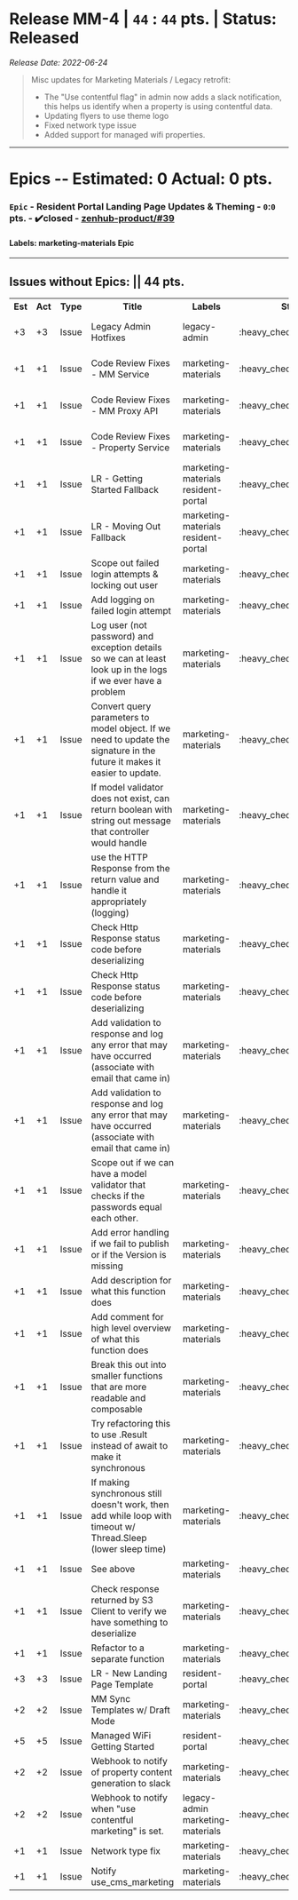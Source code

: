 # Release MM-4 | `44` : `44` pts. | Status: Released
_Release Date: 2022-06-24_


 > Misc updates for Marketing Materials / Legacy retrofit:
 >- The "Use contentful flag" in admin now adds a slack notification, this helps us identify when a property is using contentful data.
 >- Updating flyers to use theme logo
 >- Fixed network type issue
 >- Added support for managed wifi properties.
 >
---
# Epics -- Estimated: 0  Actual: 0 pts.
### `Epic` - Resident Portal Landing Page Updates & Theming - `0`:`0` pts. - :heavy_check_mark:closed - [zenhub-product/#39](https://github.com/OnboardRS/zenhub-product/issues/39)


#### Labels: marketing-materials Epic 
---

## Issues without Epics: || 44 pts.
<table>
<tr><th>Est</th><th>Act</th><th>Type</th><th>Title</th><th>Labels</th><th>Status</th><th>Link</th></tr>
<tr><td>+3</td><td>+3</td><td>Issue</td><td>Legacy Admin Hotfixes</td><td>legacy-admin </td><td>:heavy_check_mark:closed</td><td><a href="https://github.com/OnboardRS/zenhub-marketing-materials/issues/38">zenhub-marketing-materials/#38</a></td> </tr>
<tr><td>+1</td><td>+1</td><td>Issue</td><td>Code Review Fixes - MM Service</td><td>marketing-materials </td><td>:heavy_check_mark:closed</td><td><a href="https://github.com/OnboardRS/zenhub-marketing-materials/issues/40">zenhub-marketing-materials/#40</a></td> </tr>
<tr><td>+1</td><td>+1</td><td>Issue</td><td>Code Review Fixes - MM Proxy API</td><td>marketing-materials </td><td>:heavy_check_mark:closed</td><td><a href="https://github.com/OnboardRS/zenhub-marketing-materials/issues/41">zenhub-marketing-materials/#41</a></td> </tr>
<tr><td>+1</td><td>+1</td><td>Issue</td><td>Code Review Fixes - Property Service</td><td>marketing-materials </td><td>:heavy_check_mark:closed</td><td><a href="https://github.com/OnboardRS/zenhub-marketing-materials/issues/42">zenhub-marketing-materials/#42</a></td> </tr>
<tr><td>+1</td><td>+1</td><td>Issue</td><td>LR - Getting Started Fallback</td><td>marketing-materials resident-portal </td><td>:heavy_check_mark:closed</td><td><a href="https://github.com/OnboardRS/zenhub-dev/issues/66">zenhub-dev/#66</a></td> </tr>
<tr><td>+1</td><td>+1</td><td>Issue</td><td>LR - Moving Out Fallback</td><td>marketing-materials resident-portal </td><td>:heavy_check_mark:closed</td><td><a href="https://github.com/OnboardRS/zenhub-dev/issues/70">zenhub-dev/#70</a></td> </tr>
<tr><td>+1</td><td>+1</td><td>Issue</td><td>Scope out failed login attempts & locking out user</td><td>marketing-materials </td><td>:heavy_check_mark:closed</td><td><a href="https://github.com/OnboardRS/zenhub-dev/issues/71">zenhub-dev/#71</a></td> </tr>
<tr><td>+1</td><td>+1</td><td>Issue</td><td>Add logging on failed login attempt</td><td>marketing-materials </td><td>:heavy_check_mark:closed</td><td><a href="https://github.com/OnboardRS/zenhub-dev/issues/72">zenhub-dev/#72</a></td> </tr>
<tr><td>+1</td><td>+1</td><td>Issue</td><td>Log user (not password) and exception details so we can at least look up in the logs if we ever have a problem</td><td>marketing-materials </td><td>:heavy_check_mark:closed</td><td><a href="https://github.com/OnboardRS/zenhub-dev/issues/73">zenhub-dev/#73</a></td> </tr>
<tr><td>+1</td><td>+1</td><td>Issue</td><td>Convert query parameters to model object. If we need to update the signature in the future it makes it easier to update.</td><td>marketing-materials </td><td>:heavy_check_mark:closed</td><td><a href="https://github.com/OnboardRS/zenhub-dev/issues/74">zenhub-dev/#74</a></td> </tr>
<tr><td>+1</td><td>+1</td><td>Issue</td><td>If model validator does not exist, can return boolean with string out message that controller would handle</td><td>marketing-materials </td><td>:heavy_check_mark:closed</td><td><a href="https://github.com/OnboardRS/zenhub-dev/issues/75">zenhub-dev/#75</a></td> </tr>
<tr><td>+1</td><td>+1</td><td>Issue</td><td>use the HTTP Response from the return value and handle it appropriately (logging)</td><td>marketing-materials </td><td>:heavy_check_mark:closed</td><td><a href="https://github.com/OnboardRS/zenhub-dev/issues/76">zenhub-dev/#76</a></td> </tr>
<tr><td>+1</td><td>+1</td><td>Issue</td><td>Check Http Response status code before deserializing</td><td>marketing-materials </td><td>:heavy_check_mark:closed</td><td><a href="https://github.com/OnboardRS/zenhub-dev/issues/77">zenhub-dev/#77</a></td> </tr>
<tr><td>+1</td><td>+1</td><td>Issue</td><td>Check Http Response status code before deserializing</td><td>marketing-materials </td><td>:heavy_check_mark:closed</td><td><a href="https://github.com/OnboardRS/zenhub-dev/issues/78">zenhub-dev/#78</a></td> </tr>
<tr><td>+1</td><td>+1</td><td>Issue</td><td>Add validation to response and log any error that may have occurred (associate with email that came in)</td><td>marketing-materials </td><td>:heavy_check_mark:closed</td><td><a href="https://github.com/OnboardRS/zenhub-dev/issues/80">zenhub-dev/#80</a></td> </tr>
<tr><td>+1</td><td>+1</td><td>Issue</td><td>Add validation to response and log any error that may have occurred (associate with email that came in)</td><td>marketing-materials </td><td>:heavy_check_mark:closed</td><td><a href="https://github.com/OnboardRS/zenhub-dev/issues/81">zenhub-dev/#81</a></td> </tr>
<tr><td>+1</td><td>+1</td><td>Issue</td><td>Scope out if we can have a model validator that checks if the passwords equal each other.</td><td>marketing-materials </td><td>:heavy_check_mark:closed</td><td><a href="https://github.com/OnboardRS/zenhub-dev/issues/82">zenhub-dev/#82</a></td> </tr>
<tr><td>+1</td><td>+1</td><td>Issue</td><td>Add error handling if we fail to publish or if the Version is missing</td><td>marketing-materials </td><td>:heavy_check_mark:closed</td><td><a href="https://github.com/OnboardRS/zenhub-dev/issues/83">zenhub-dev/#83</a></td> </tr>
<tr><td>+1</td><td>+1</td><td>Issue</td><td>Add description for what this function does</td><td>marketing-materials </td><td>:heavy_check_mark:closed</td><td><a href="https://github.com/OnboardRS/zenhub-dev/issues/84">zenhub-dev/#84</a></td> </tr>
<tr><td>+1</td><td>+1</td><td>Issue</td><td>Add comment for high level overview of what this function does</td><td>marketing-materials </td><td>:heavy_check_mark:closed</td><td><a href="https://github.com/OnboardRS/zenhub-dev/issues/86">zenhub-dev/#86</a></td> </tr>
<tr><td>+1</td><td>+1</td><td>Issue</td><td>Break this out into smaller functions that are more readable and composable</td><td>marketing-materials </td><td>:heavy_check_mark:closed</td><td><a href="https://github.com/OnboardRS/zenhub-dev/issues/87">zenhub-dev/#87</a></td> </tr>
<tr><td>+1</td><td>+1</td><td>Issue</td><td>Try refactoring this to use .Result instead of await to make it synchronous</td><td>marketing-materials </td><td>:heavy_check_mark:closed</td><td><a href="https://github.com/OnboardRS/zenhub-dev/issues/88">zenhub-dev/#88</a></td> </tr>
<tr><td>+1</td><td>+1</td><td>Issue</td><td>If making synchronous still doesn't work, then add while loop with timeout w/ Thread.Sleep (lower sleep time)</td><td>marketing-materials </td><td>:heavy_check_mark:closed</td><td><a href="https://github.com/OnboardRS/zenhub-dev/issues/89">zenhub-dev/#89</a></td> </tr>
<tr><td>+1</td><td>+1</td><td>Issue</td><td>See above</td><td>marketing-materials </td><td>:heavy_check_mark:closed</td><td><a href="https://github.com/OnboardRS/zenhub-dev/issues/90">zenhub-dev/#90</a></td> </tr>
<tr><td>+1</td><td>+1</td><td>Issue</td><td>Check response returned by S3 Client to verify we have something to deserialize</td><td>marketing-materials </td><td>:heavy_check_mark:closed</td><td><a href="https://github.com/OnboardRS/zenhub-dev/issues/91">zenhub-dev/#91</a></td> </tr>
<tr><td>+1</td><td>+1</td><td>Issue</td><td>Refactor to a separate function</td><td>marketing-materials </td><td>:heavy_check_mark:closed</td><td><a href="https://github.com/OnboardRS/zenhub-dev/issues/92">zenhub-dev/#92</a></td> </tr>
<tr><td>+3</td><td>+3</td><td>Issue</td><td>LR - New Landing Page Template</td><td>resident-portal </td><td>:heavy_check_mark:closed</td><td><a href="https://github.com/OnboardRS/zenhub-dev/issues/95">zenhub-dev/#95</a></td> </tr>
<tr><td>+2</td><td>+2</td><td>Issue</td><td>MM Sync Templates w/ Draft Mode</td><td>marketing-materials </td><td>:heavy_check_mark:closed</td><td><a href="https://github.com/OnboardRS/zenhub-dev/issues/96">zenhub-dev/#96</a></td> </tr>
<tr><td>+5</td><td>+5</td><td>Issue</td><td>Managed WiFi Getting Started</td><td>resident-portal </td><td>:heavy_check_mark:closed</td><td><a href="https://github.com/OnboardRS/zenhub-dev/issues/98">zenhub-dev/#98</a></td> </tr>
<tr><td>+2</td><td>+2</td><td>Issue</td><td>Webhook to notify of property content generation to slack</td><td>marketing-materials </td><td>:heavy_check_mark:closed</td><td><a href="https://github.com/OnboardRS/zenhub-dev/issues/101">zenhub-dev/#101</a></td> </tr>
<tr><td>+2</td><td>+2</td><td>Issue</td><td>Webhook to notify when "use contentful marketing" is set.</td><td>legacy-admin marketing-materials </td><td>:heavy_check_mark:closed</td><td><a href="https://github.com/OnboardRS/zenhub-dev/issues/102">zenhub-dev/#102</a></td> </tr>
<tr><td>+1</td><td>+1</td><td>Issue</td><td>Network type fix</td><td>marketing-materials </td><td>:heavy_check_mark:closed</td><td><a href="https://github.com/OnboardRS/zenhub-dev/issues/104">zenhub-dev/#104</a></td> </tr>
<tr><td>+1</td><td>+1</td><td>Issue</td><td>Notify use_cms_marketing</td><td>marketing-materials </td><td>:heavy_check_mark:closed</td><td><a href="https://github.com/OnboardRS/zenhub-dev/issues/107">zenhub-dev/#107</a></td> </tr>
</table>
